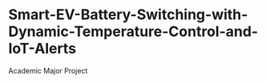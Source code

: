 # Smart-EV-Battery-Switching-with-Dynamic-Temperature-Control-and-IoT-Alerts
Academic Major Project
